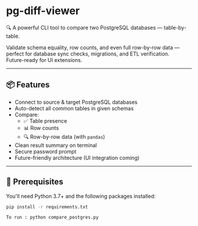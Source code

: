 # pg-diff-viewer

🔍 A powerful CLI tool to compare two PostgreSQL databases — table-by-table.  

Validate schema equality, row counts, and even full row-by-row data — perfect for database sync checks, migrations, and ETL verification.  
Future-ready for UI extensions.

---

## 📦 Features

- Connect to source & target PostgreSQL databases
- Auto-detect all common tables in given schemas
- Compare:
  - ✅ Table presence
  - 📊 Row counts
  - 🔍 Row-by-row data (with `pandas`)
- Clean result summary on terminal
- Secure password prompt
- Future-friendly architecture (UI integration coming)

---

## 🔧 Prerequisites

You'll need Python 3.7+ and the following packages installed:

```bash
pip install -r requirements.txt

To run : python compare_postgres.py
